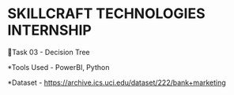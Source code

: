 # ****SKILLCRAFT TECHNOLOGIES INTERNSHIP****

🌲Task 03 - Decision Tree

*Tools Used - PowerBI, Python

*Dataset - https://archive.ics.uci.edu/dataset/222/bank+marketing
